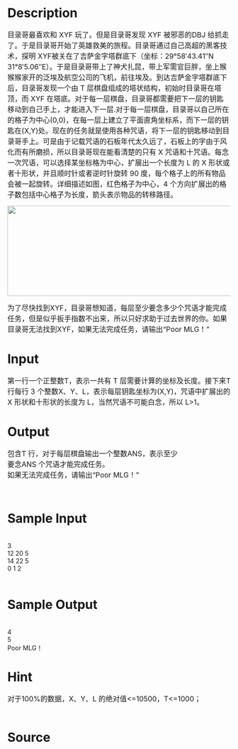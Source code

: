 
# Description

<div class="content"><p><span style="font-size: medium">目录哥最喜欢和 XYF 玩了。但是目录哥发现 XYF 被邪恶的DBJ 给抓走了。于是目录哥开始了英雄救美的旅程。目录哥通过自己高超的黑客技术，探明 XYF被关在了吉萨金字塔群底下（坐标：29°58′43.41″N 31°8′5.06″E）。于是目录哥带上了神犬扎昆，带上军需官巨胖，坐上猴猴猴家开的泛埃及航空公司的飞机，前往埃及。到达吉萨金字塔群底下后，目录哥发现一个由 T 层棋盘组成的塔状结构，初始时目录哥在塔顶，而 XYF 在塔底。对于每一层棋盘，目录哥都需要把下一层的钥匙移动到自己手上，才能进入下一层.对于每一层棋盘，目录哥以自己所在的格子为中心(0,0)，在每一层上建立了平面直角坐标系，而下一层的钥匙在(X,Y)处。现在的任务就是使用各种咒语，将下一层的钥匙移动到目录哥手上。可是由于记载咒语的石板年代太久远了，石板上的字由于风化而有所磨损，所以目录哥现在能看清楚的只有 X 咒语和十咒语。每念一次咒语，可以选择某坐标格为中心，扩展出一个长度为 L 的 X 形状或者十形状，并且顺时针或者逆时针旋转 90 度，每个格子上的所有物品会被一起旋转。详细描述如图，红色格子为中心，4 个方向扩展出的格子数包括中心格子为长度，箭头表示物品的转移路径。 </span></p>
<p><span style="font-size: medium"><img height="203" width="607" alt="" src="source/bzoj/3664/img/aHR0cHM6Ly9seWRzeS5jb20vSnVkZ2VPbmxpbmUvdXBsb2FkLzIwMTQwNy8yMigxKS5qcGc=.jpg"/></span></p>
<p><span style="font-size: medium">为了尽快找到XYF，目录哥想知道，每层至少要念多少个咒语才能完成任务，但是似乎扳手指数不出来，所以只好求助于过去世界的你。如果目录哥无法找到XYF，如果无法完成任务，请输出“Poor MLG！” </span></p></div>

# Input

<div class="content"><p><span style="font-size: medium">第一行一个正整数T，表示一共有 T 层需要计算的坐标及长度。</span><span style="font-size: medium">接下来T 行每行 3 个整数X、Y、L，表示每层钥匙坐标为(X,Y)，咒语中扩展出的X 形状和十形状的长度为 L，当然咒语不可能白念，所以 L&gt;1。</span></p></div>

# Output

<div class="content"><p><span style="font-size: medium">包含T 行，对于每层棋盘输出一个整数ANS，表示至少<br/>
要念ANS 个咒语才能完成任务。 <br/>
如果无法完成任务，请输出“Poor MLG！”   </span></p>
<p> </p></div>

# Sample Input

<div class="content"><span class="sampledata"><br/>
3 <br/>
12 20 5 <br/>
14 22 5 <br/>
0 1 2 <br/>
<br/>
</span></div>

# Sample Output

<div class="content"><span class="sampledata"><br/>
4 <br/>
5 <br/>
Poor MLG！ </span></div>

# Hint

<div class="content"><p></p><p><span style="font-size: medium">对于100%的数据，X、Y、L 的绝对值&lt;=10500，T&lt;=1000； <br/><br/>
</span></p><p></p></div>

# Source

<div class="content"><p><a href="problemset.php?search="></a></p></div>

